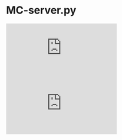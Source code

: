 # MC-server.py

![GitHub Repo stars](https://img.shields.io/github/stars/2231puppy/MC-server.py?style=for-the-badge)
![GitHub](https://img.shields.io/github/license/2231puppy/MC-server.py)
